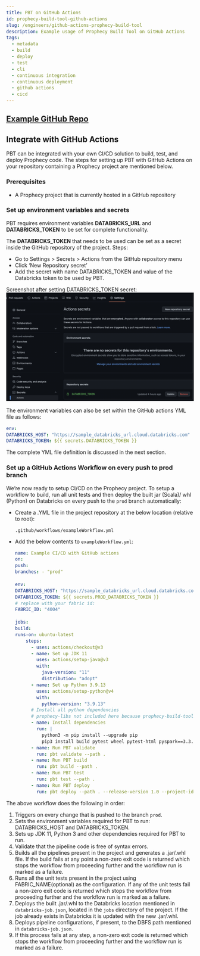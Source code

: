 ```yaml
---
title: PBT on GitHub Actions
id: prophecy-build-tool-github-actions
slug: /engineers/github-actions-prophecy-build-tool
description: Example usage of Prophecy Build Tool on GitHub Actions
tags:
  - metadata
  - build
  - deploy
  - test
  - cli
  - continuous integration
  - continuous deployment
  - github actions
  - cicd
---
```


## [Example GitHub Repo](https://github.com/prophecy-samples/external-cicd-template)

## Integrate with GitHub Actions

PBT can be integrated with your own CI/CD solution to build, test, and deploy Prophecy code. The steps for setting up PBT with GitHub Actions on your repository containing a Prophecy project are mentioned below.

### Prerequisites

- A Prophecy project that is currently hosted in a GitHub repository

### Set up environment variables and secrets

PBT requires environment variables **DATABRICKS_URL** and **DATABRICKS_TOKEN** to be set for complete functionality.

The **DATABRICKS_TOKEN** that needs to be used can be set as a secret inside the GitHub repository of the project.
Steps:

- Go to Settings > Secrets > Actions from the GitHub repository menu
- Click ‘New Repository secret’
- Add the secret with name DATABRICKS_TOKEN and value of the Databricks token to be used by PBT.

Screenshot after setting DATABRICKS_TOKEN secret:
![GitHub Actions Secret addition](img/pbt-github-secret.png)

The environment variables can also be set within the GitHub actions YML file as follows:

```yaml
env:
DATABRICKS_HOST: "https://sample_databricks_url.cloud.databricks.com"
DATABRICKS_TOKEN: ${{ secrets.DATABRICKS_TOKEN }}
```

The complete YML file definition is discussed in the next section.

### Set up a GitHub Actions Workflow on every push to prod branch

We’re now ready to setup CI/CD on the Prophecy project.
To setup a workflow to build, run all unit tests and then deploy the built jar (Scala)/ whl (Python) on Databricks on every push to the `prod` branch automatically:

- Create a .YML file in the project repository at the below location (relative to root):

  ```
  .github/workflows/exampleWorkflow.yml
  ```

- Add the below contents to `exampleWorkflow.yml`:

  ```yaml
  name: Example CI/CD with GitHub actions
  on:
  push:
  branches: - "prod"

  env:
  DATABRICKS_HOST: "https://sample_databricks_url.cloud.databricks.com"
  DATABRICKS_TOKEN: ${{ secrets.PROD_DATABRICKS_TOKEN }}
  # replace with your fabric id:
  FABRIC_ID: "4004"

  jobs:
  build:
  runs-on: ubuntu-latest
      steps:
        - uses: actions/checkout@v3
        - name: Set up JDK 11
          uses: actions/setup-java@v3
          with:
            java-version: "11"
            distribution: "adopt"
        - name: Set up Python 3.9.13
          uses: actions/setup-python@v4
          with:
            python-version: "3.9.13"
        # Install all python dependencies
        # prophecy-libs not included here because prophecy-build-tool takes care of it by reading each pipeline's setup.py
        - name: Install dependencies
          run: |
            python3 -m pip install --upgrade pip
            pip3 install build pytest wheel pytest-html pyspark==3.3.0  prophecy-build-tool
        - name: Run PBT validate
          run: pbt validate --path .
        - name: Run PBT build
          run: pbt build --path .
        - name: Run PBT test
          run: pbt test --path .
        - name: Run PBT deploy
          run: pbt deploy --path . --release-version 1.0 --project-id example_project_id
  ```

The above workflow does the following in order:

1. Triggers on every change that is pushed to the branch `prod`.
2. Sets the environment variables required for PBT to run: DATABRICKS_HOST and DATABRICKS_TOKEN.
3. Sets up JDK 11, Python 3 and other dependencies required for PBT to run.
4. Validate that the pipeline code is free of syntax errors.
5. Builds all the pipelines present in the project and generates a .jar/.whl file. If the build fails at any point a non-zero exit code is returned which stops the workflow from proceeding further and the workflow run is marked as a failure.
6. Runs all the unit tests present in the project using FABRIC_NAME(optional) as the configuration. If any of the unit tests fail a non-zero exit code is returned which stops the workflow from proceeding further and the workflow run is marked as a failure.
7. Deploys the built .jar/.whl to the Databricks location mentioned in `databricks-job.json`, located in the `jobs` directory of the project. If the job already exists in Databricks it is updated with the new .jar/.whl.
8. Deploys pipeline configurations, if present, to the DBFS path mentioned in `databricks-job.json`.
9. If this process fails at any step, a non-zero exit code is returned which stops the workflow from proceeding further and the workflow run is marked as a failure.
